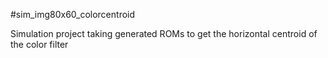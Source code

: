 
#sim_img80x60_colorcentroid

Simulation project taking generated ROMs
to get the horizontal centroid of the color filter
